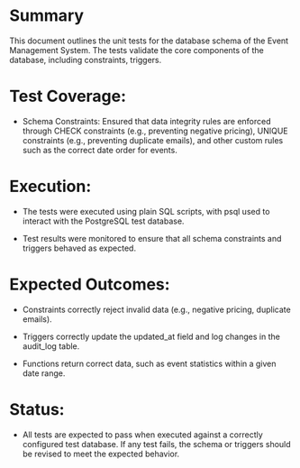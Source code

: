 # Summary
This document outlines the unit tests for the database schema of the Event Management System. The tests validate the core components of the database, including constraints, triggers.

# Test Coverage:
- Schema Constraints: Ensured that data integrity rules are enforced through CHECK constraints (e.g., preventing negative pricing), UNIQUE constraints (e.g., preventing duplicate emails), and other custom rules such as the correct date order for events.

# Execution:
- The tests were executed using plain SQL scripts, with psql used to interact with the PostgreSQL test database.

- Test results were monitored to ensure that all schema constraints and triggers behaved as expected.

# Expected Outcomes:
- Constraints correctly reject invalid data (e.g., negative pricing, duplicate emails).

- Triggers correctly update the updated_at field and log changes in the audit_log table.

- Functions return correct data, such as event statistics within a given date range.

# Status:
- All tests are expected to pass when executed against a correctly configured test database. If any test fails, the schema or triggers should be revised to meet the expected behavior.

